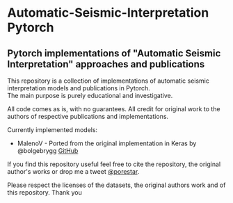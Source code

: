 # Automatic-Seismic-Interpretation Pytorch
## Pytorch implementations of "Automatic Seismic Interpretation" approaches and publications

This repository is a collection of implementations of automatic seismic interpretation models and publications in Pytorch.  
The main purpose is purely educational and investigative.

All code comes as is, with no guarantees.
All credit for original work to the authors of respective publications and implementations.

Currently implemented models:
* MalenoV - Ported from the original implementation in Keras by @bolgebrygg [GitHub](https://github.com/bolgebrygg/MalenoV)

If you find this repository useful feel free to cite the repository, the original author's works or drop me a tweet [@porestar](https://twitter.com/porestar).

Please respect the licenses of the datasets, the original authors work and of this repository. Thank you
